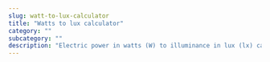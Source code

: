 ```yaml
---
slug: watt-to-lux-calculator
title: "Watts to lux calculator"
category: ""
subcategory: ""
description: "Electric power in watts (W) to illuminance in lux (lx) calculator and how to calculate."
---
```


